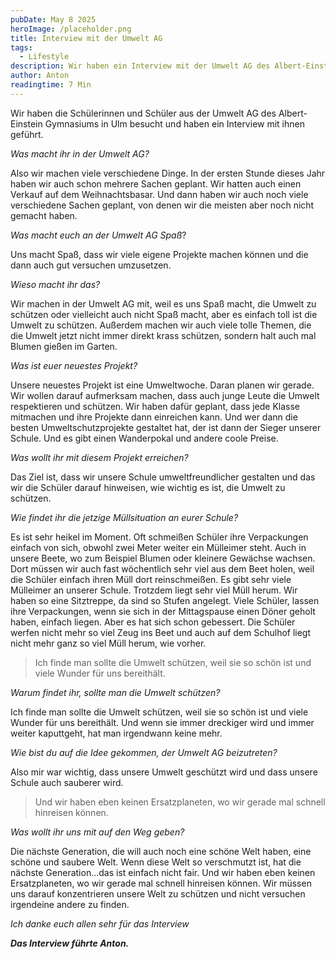 ```yaml
---
pubDate: May 8 2025
heroImage: /placeholder.png
title: Interview mit der Umwelt AG
tags:
  - Lifestyle
description: Wir haben ein Interview mit der Umwelt AG des Albert-Einstein Gymnasiums Ulm/Wiblingen geführt.
author: Anton
readingtime: 7 Min
---
```

Wir haben die Schülerinnen und Schüler aus der Umwelt AG des Albert-Einstein Gymnasiums in Ulm besucht und haben ein Interview mit ihnen geführt.  


*Was macht ihr in der Umwelt AG?*

Also wir machen viele verschiedene Dinge. In der ersten Stunde dieses Jahr haben wir auch schon mehrere Sachen geplant. Wir hatten auch einen Verkauf auf dem Weihnachtsbasar. Und dann haben wir auch noch viele verschiedene Sachen geplant, von denen wir die meisten aber noch nicht gemacht haben. 


*Was macht euch an der Umwelt AG Spaß*?

Uns macht Spaß, dass wir viele eigene Projekte machen können und die dann auch gut versuchen umzusetzen. 

*Wieso macht ihr das?*

Wir machen in der Umwelt AG mit, weil es uns Spaß macht, die Umwelt zu schützen oder vielleicht auch nicht Spaß macht, aber es einfach toll ist die Umwelt zu schützen. 
Außerdem machen wir auch viele tolle Themen, die die Umwelt jetzt nicht immer direkt krass schützen, sondern halt auch mal Blumen gießen im Garten. 


*Was ist euer neuestes Projekt?*

Unsere neuestes Projekt ist eine Umweltwoche. Daran planen wir gerade. 
Wir wollen darauf aufmerksam machen, dass auch junge Leute die Umwelt respektieren und schützen. 
Wir haben dafür geplant, dass jede Klasse mitmachen und ihre Projekte dann einreichen kann. Und wer dann die besten Umweltschutzprojekte gestaltet hat, der ist dann der Sieger unserer Schule. Und es gibt einen Wanderpokal und andere coole Preise. 


*Was wollt ihr mit diesem Projekt erreichen?*

Das Ziel ist, dass wir unsere Schule umweltfreundlicher gestalten und das wir die Schüler darauf hinweisen, wie wichtig es ist, die Umwelt zu schützen. 


*Wie findet ihr die jetzige Müllsituation an eurer Schule?*

Es ist sehr heikel im Moment. Oft schmeißen Schüler ihre Verpackungen einfach von sich, obwohl zwei Meter weiter ein Mülleimer steht. 
Auch in unsere Beete, wo zum Beispiel Blumen oder kleinere Gewächse wachsen. Dort müssen wir auch fast wöchentlich sehr viel aus dem Beet holen, weil die Schüler einfach ihren Müll dort reinschmeißen. 
Es gibt sehr viele Mülleimer an unserer Schule. Trotzdem liegt sehr viel Müll herum. 
Wir haben so eine Sitztreppe, da sind so Stufen angelegt. Viele Schüler, lassen ihre Verpackungen, wenn sie sich in der Mittagspause einen Döner geholt haben, einfach liegen. 
Aber es hat sich schon gebessert. Die Schüler werfen nicht mehr so viel Zeug ins Beet und auch auf dem Schulhof liegt nicht mehr ganz so viel Müll herum, wie vorher. 


>Ich finde man sollte die Umwelt schützen, weil sie so schön ist und viele Wunder für uns bereithält.


*Warum findet ihr, sollte man die Umwelt schützen?*

Ich finde man sollte die Umwelt schützen, weil sie so schön ist und viele Wunder für uns bereithält. Und wenn sie immer dreckiger wird und immer weiter kaputtgeht, hat man irgendwann keine mehr. 


*Wie bist du auf die Idee gekommen, der Umwelt AG beizutreten?*

Also mir war wichtig, dass unsere Umwelt geschützt wird und dass unsere Schule auch sauberer wird. 


>Und wir haben eben keinen Ersatzplaneten, wo wir gerade mal schnell hinreisen können. 


*Was wollt ihr uns mit auf den Weg geben?*

Die nächste Generation, die will auch noch eine schöne Welt haben, eine schöne und saubere Welt. Wenn diese Welt so verschmutzt ist, hat die nächste Generation...das ist einfach nicht fair. 
Und wir haben eben keinen Ersatzplaneten, wo wir gerade mal schnell hinreisen können. Wir müssen uns darauf konzentrieren unsere Welt zu schützen und nicht versuchen irgendeine andere zu finden. 


*Ich danke euch allen sehr für das Interview*



***Das Interview führte Anton.*** 

